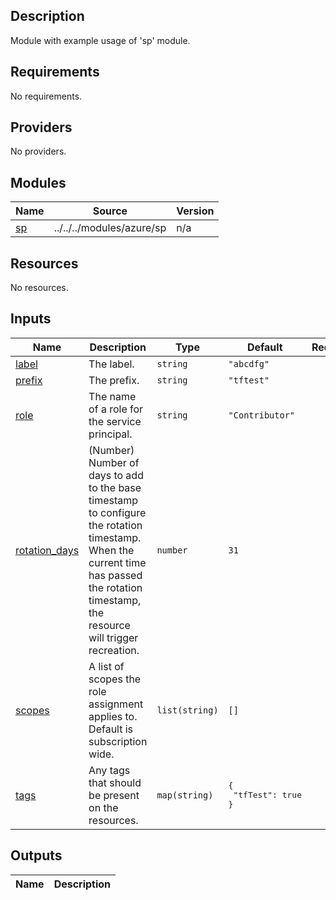 ## Description

Module with example usage of 'sp' module.

## Requirements

No requirements.

## Providers

No providers.

## Modules

| Name | Source | Version |
|------|--------|---------|
| <a name="module_sp"></a> [sp](#module\_sp) | ../../../modules/azure/sp | n/a |

## Resources

No resources.

## Inputs

| Name | Description | Type | Default | Required |
|------|-------------|------|---------|:--------:|
| <a name="input_label"></a> [label](#input\_label) | The label. | `string` | `"abcdfg"` | no |
| <a name="input_prefix"></a> [prefix](#input\_prefix) | The prefix. | `string` | `"tftest"` | no |
| <a name="input_role"></a> [role](#input\_role) | The name of a role for the service principal. | `string` | `"Contributor"` | no |
| <a name="input_rotation_days"></a> [rotation\_days](#input\_rotation\_days) | (Number) Number of days to add to the base timestamp to configure the rotation timestamp. When the current time has passed the rotation timestamp, the resource will trigger recreation. | `number` | `31` | no |
| <a name="input_scopes"></a> [scopes](#input\_scopes) | A list of scopes the role assignment applies to. Default is subscription wide. | `list(string)` | `[]` | no |
| <a name="input_tags"></a> [tags](#input\_tags) | Any tags that should be present on the resources. | `map(string)` | <pre>{<br>  "tfTest": true<br>}</pre> | no |

## Outputs

| Name | Description |
|------|-------------|
